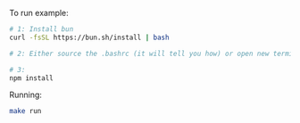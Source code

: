 
To run example:

```sh
# 1: Install bun
curl -fsSL https://bun.sh/install | bash

# 2: Either source the .bashrc (it will tell you how) or open new terminal

# 3:
npm install
```

Running:

```sh
make run
```
